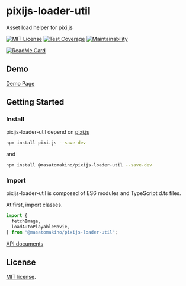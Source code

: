 # pixijs-loader-util

Asset load helper for pixi.js

[![MIT License](http://img.shields.io/badge/license-MIT-blue.svg?style=flat)](LICENSE)
[![Test Coverage](https://api.codeclimate.com/v1/badges/e1436df54e3d2b518c2e/test_coverage)](https://codeclimate.com/github/MasatoMakino/pixijs-loader-util/test_coverage)
[![Maintainability](https://api.codeclimate.com/v1/badges/e1436df54e3d2b518c2e/maintainability)](https://codeclimate.com/github/MasatoMakino/pixijs-loader-util/maintainability)

[![ReadMe Card](https://github-readme-stats.vercel.app/api/pin/?username=MasatoMakino&repo=pixijs-loader-util)](https://github.com/MasatoMakino/pixijs-loader-util)

## Demo

[Demo Page](https://masatomakino.github.io/pixijs-loader-util/demo/)

## Getting Started

### Install

pixijs-loader-util depend on [pixi.js](https://github.com/pixijs/pixi.js)

```bash
npm install pixi.js --save-dev
```

and

```bash
npm install @masatomakino/pixijs-loader-util --save-dev
```

### Import

pixijs-loader-util is composed of ES6 modules and TypeScript d.ts files.

At first, import classes.

```js
import {
  fetchImage,
  loadAutoPlayableMovie,
} from "@masatomakino/pixijs-loader-util";
```

[API documents](https://masatomakino.github.io/pixijs-loader-util/api/)

## License

[MIT license](LICENSE).
